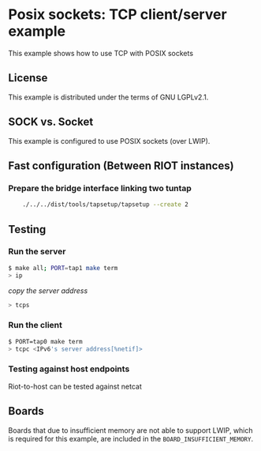 # Posix sockets: TCP client/server example

This example shows how to use TCP with POSIX sockets


## License

This example is distributed under the terms of GNU LGPLv2.1.

## SOCK vs. Socket

This example is configured to use POSIX sockets (over LWIP).


## Fast configuration (Between RIOT instances)

### Prepare the bridge interface linking two tuntap

```bash
    ./../../dist/tools/tapsetup/tapsetup --create 2
```

## Testing

### Run the server
```bash
$ make all; PORT=tap1 make term
> ip
```
*copy the server address*

```bash
> tcps
```
### Run the client
```bash
$ PORT=tap0 make term
> tcpc <IPv6's server address[%netif]>
```

### Testing against host endpoints

Riot-to-host can be tested against netcat

## Boards

Boards that due to insufficient memory are not able to support LWIP, which is required for this example, are included
in the `BOARD_INSUFFICIENT_MEMORY`.
